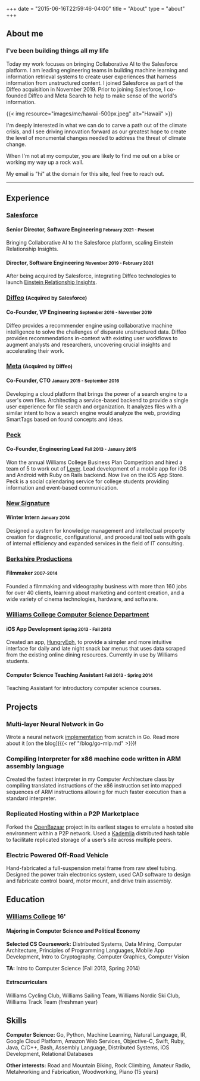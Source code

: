 +++
date = "2015-06-16T22:59:46-04:00"
title = "About"
type = "about"
+++

<div class="row intro">

<div class="col-md-7">

## About me
### I've been building things all my life

Today my work focuses on bringing Collaborative AI to the Salesforce platform.
I am leading engineering teams in building machine learning and information
retrieval systems to create user experiences that harness information from
unstructured content. I joined Salesforce as part of the Diffeo acquisition in
November 2019. Prior to joining Salesforce, I co-founded Diffeo and Meta Search
to help to make sense of the world's information.

</div>

<div class="col-md-5">
{{< img resource="images/me/hawaii-500px.jpeg" alt="Hawaii" >}}
</div>

<div class="col-md-12">

I'm deeply interested in what we can do to carve a path out of the climate
crisis, and I see driving innovation forward as our greatest hope to create the
level of monumental changes needed to address the threat of climate change.

When I'm not at my computer, you are likely to find me out on a bike or working
my way up a rock wall.

My email is "hi" at the domain for this site, feel free to reach out.

<!-- TODO: reference revamped project page as well -->

</div>

</div>

<hr>

## Experience

### [Salesforce](https://www.salesforce.com/)
#### Senior Director, Software Engineering <small>February 2021 - Present</small>
Bringing Collaborative AI to the Salesforce platform, scaling Einstein
Relationship Insights.
#### Director, Software Engineering <small>November 2019 - February 2021</small>
After being acquired by Salesforce, integrating Diffeo technologies to launch
[Einstein Relationship Insights][ERI].

### [Diffeo](https://diffeo.com) <small>(Acquired by Salesforce)</small>
#### Co-Founder, VP Engineering <small>September 2016 - November 2019</small>
Diffeo provides a recommender engine using collaborative machine intelligence to
solve the challenges of disparate unstructured data. Diffeo provides
recommendations in-context with existing user workflows to augment analysts and
researchers, uncovering crucial insights and accelerating their work.

### [Meta](https://meta.sc) <small>(Acquired by Diffeo)</small>
#### Co-Founder, CTO <small>January 2015 - September 2016</small>
Developing a cloud platform that brings the power of a search engine to a user's
own files. Architecting a service-based backend to provide a single user
experience for file search and organization. It analyzes files with a similar
intent to how a search engine would analyze the web, providing SmartTags based
on found concepts and ideas.

### [Peck](https://itunes.apple.com/tr/app/peck-social-calendaring-event/id912464190)
#### Co-Founder, Engineering Lead <small>Fall 2013 - January 2015</small>
Won the annual Williams College Business Plan Competition and hired a team of 5
to work out of [Lever](http://www.leverinc.org). Lead development of a mobile
app for iOS and Android with Ruby on Rails backend. Now live on the iOS App
Store. Peck is a social calendaring service for college students providing
information and event-based communication.

### [New Signature](https://newsignature.com)
#### Winter Intern <small>January 2014</small>
Designed a system for knowledge management and intellectual property creation
for diagnostic, configurational, and procedural tool sets with goals of internal
efficiency and expanded services in the field of IT consulting.

### [Berkshire Productions](http://berkshireproductions.com/)
#### Filmmaker <small>2007-2014</small>
Founded a filmmaking and videography business with more than 160 jobs for over
40 clients, learning about marketing and content creation, and a wide variety of
cinema technologies, hardware, and software.

### [Williams College Computer Science Department](https://csci.williams.edu/)
#### iOS App Development <small>Spring 2013 - Fall 2013</small>
Created an app,
[HungryEph](https://itunes.apple.com/us/app/hungryeph/id440288933), to provide a
simpler and more intuitive interface for daily and late night snack bar menus
that uses data scraped from the existing online dining resources. Currently in
use by Williams students.
#### Computer Science Teaching Assistant <small>Fall 2013 - Spring 2014</small>
Teaching Assistant for introductory computer science courses.

## Projects

### Multi-layer Neural Network in Go
Wrote a neural network [implementation](https://github.com/kujenga/goml) from
scratch in Go. Read more about it [on the blog]({{< ref "/blog/go-mlp.md" >}})!

### Compiling Interpreter for x86 machine code written in ARM assembly language
Created the fastest interpreter in my Computer Architecture class by compiling
translated instructions of the x86 instruction set into mapped sequences of ARM
instructions allowing for much faster execution than a standard interpreter.

### Replicated Hosting within a P2P Marketplace
Forked the [OpenBazaar](https://github.com/OpenBazaar/OpenBazaar) project in its
earliest stages to emulate a hosted site environment within a P2P network. Used
a [Kademlia][kademlia] distributed hash table to facilitate replicated storage
of a user’s site across multiple peers.

### Electric Powered Off-Road Vehicle
Hand-fabricated a full-suspension metal frame from raw steel tubing. Designed
the power train electronics system, used CAD software to design and fabricate
control board, motor mount, and drive train assembly.

## Education

### [Williams College](https://www.google.com/search?q=Williams+College) 16'

#### Majoring in Computer Science and Political Economy
**Selected CS Coursework:** Distributed Systems, Data Mining, Computer
Architecture, Principles of Programming Languages, Mobile App Development, Intro
to Cryptography, Computer Graphics, Computer Vision

**TA:** Intro to Computer Science (Fall 2013, Spring 2014)

#### Extracurriculars

Williams Cycling Club, Williams Sailing Team, Williams Nordic Ski Club, Williams
Track Team (freshman year)

## Skills

**Computer Science:** Go, Python, Machine Learning, Natural Language, IR, Google
Cloud Platform, Amazon Web Services, Objective-C, Swift, Ruby, Java, C/C++,
Bash, Assembly Language, Distributed Systems, iOS Development, Relational
Databases

**Other interests:** Road and Mountain Biking, Rock Climbing, Amateur Radio,
Metalworking and Fabrication, Woodworking, Piano (15 years)


<!-- Links -->
[ERI]: https://www.salesforce.com/products/sales-cloud/tools/einstein-relationship-insights/
[kademlia]: http://xlattice.sourceforge.net/components/protocol/kademlia/specs.html
